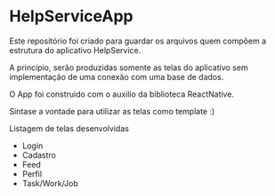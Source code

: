 # HelpServiceApp
Este repositório foi criado para guardar os arquivos quem compõem a estrutura do aplicativo HelpService.

A principio, serão produzidas somente as telas do aplicativo sem implementação de uma conexão com uma base de dados.

O App foi construido com o auxilio da biblioteca ReactNative.

Sintase a vontade para utilizar as telas como template :)

Listagem de telas desenvolvidas
<ul>
  <li>Login</li>
  <li>Cadastro</li>
  <li>Feed</li>
  <li>Perfil</li>
  <li>Task/Work/Job</li>
</ul>




 
